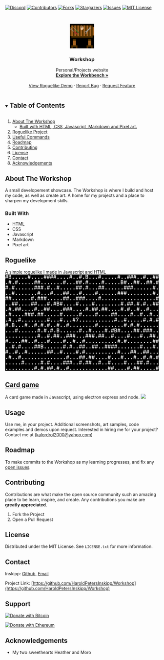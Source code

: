 [![Discord](https://img.shields.io/discord/755958523799535637?color=%234518f5&label=Discord&logo=discord&logoColor=%23403d3d&style=for-the-badge)](https://discord.gg/mPgwGwgUYF)
[![Contributors][contributors-shield]](https://github.com/HaroldPetersInskipp)
[![Forks][forks-shield]](https://github.com/HaroldPetersInskipp/Workshop/network/members)
[![Stargazers][stars-shield]](https://github.com/HaroldPetersInskipp/Workshop/stargazers)
[![Issues][issues-shield]](https://github.com/HaroldPetersInskipp/Workshop/issues)
[![MIT License][license-shield]][license-url]

<!-- PROJECT LOGO -->
<br />
<p align="center">
  <a href="https://github.com/HaroldPetersInskipp/Workshop">
    <img src="Images/favicon.png" alt="Logo" width="80" height="80">
  </a>

  <h3 align="center">Workshop</h3>

  <p align="center">
    Personal/Projects website
    <br />
    <a href="https://haroldpetersinskipp.github.io/Workbench.html"><strong>Explore the Workbench »</strong></a>
    <br />
    <br />
    <a href="https://github.com/HaroldPetersInskipp/Workshop/tree/main/Javascript/Roguelike">View Roguelike Demo</a>
    ·
    <a href="https://github.com/HaroldPetersInskipp/Workshop/issues">Report Bug</a>
    ·
    <a href="https://github.com/HaroldPetersInskipp/Workshop/issues">Request Feature</a>
  </p>
</p>

<!-- TABLE OF CONTENTS -->
<details open="open">
  <summary><h2 style="display: inline-block">Table of Contents</h2></summary>
  <ol>
    <li>
      <a href="#about-the-workshop">About The Workshop</a>
      <ul>
        <li><a href="#built-with">Built with HTML, CSS, Javascript, Markdown and Pixel art.</a></li>
      </ul>
    </li>
    <li><a href="#Roguelike">Roguelike Project</a>
    <li><a href="#Commands">Useful Commands</a></li>
    <li><a href="#roadmap">Roadmap</a></li>
    <li><a href="#contributing">Contributing</a></li>
    <li><a href="#license">License</a></li>
    <li><a href="#contact">Contact</a></li>
    <li><a href="#acknowledgements">Acknowledgements</a></li>
  </ol>
</details>

<!-- ABOUT THE PROJECT -->
## About The Workshop

A small developement showcase.
The Workshop is where I build and host my code, as well as create art.
A home for my projects and a place to sharpen my development skills.

### Built With

* HTML
* CSS
* Javascript
* Markdown
* Pixel art

## Roguelike

A simple roguelike I made in Javascript and HTML
<a href="https://haroldpetersinskipp.github.io/Javascript/Roguelike/index.html"><img src="Images/Roguelike.png" alt="Roguelike"></a>

## [Card game](https://github.com/HaroldPetersInskipp/GameDemo)

A card game made in Javascript, using electron express and node.
<img src="Images/Screenshot.png">

<!-- USAGE EXAMPLES -->
## Usage

Use me, in your project. Additional screenshots, art samples, code examples and demos upon request.
Interested in hiring me <!--Highly skilled--> for your project? Contact me at (kalordrol2000@yahoo.com)

<!-- ROADMAP -->
## Roadmap

To make commits to the Workshop as my learning progresses, and fix any [open issues](https://github.com/HaroldPetersInskipp/Workshop/issues).

<!-- CONTRIBUTING -->
## Contributing

Contributions are what make the open source community such an amazing place to be learn, inspire, and create. Any contributions you make are **greatly appreciated**.

1. Fork the Project
2. Open a Pull Request

<!-- LICENSE -->
## License

Distributed under the MIT License. See `LICENSE.txt` for more information.

<!-- CONTACT -->
## Contact

Inskipp: [Github](https://github.com/HaroldPetersInskipp), [Email](mailto:kalordrol2000@yahoo.com)

Project Link: [https://github.com/HaroldPetersInskipp/Workshop](https://github.com/HaroldPetersInskipp/Workshop)

<!--Support-->
## Support

[![Donate with Bitcoin](https://en.cryptobadges.io/badge/big/3Qic3KPrFyWok97GGDkkG8pAcL1H5dGHza)](https://en.cryptobadges.io/donate/3Qic3KPrFyWok97GGDkkG8pAcL1H5dGHza)

[![Donate with Ethereum](https://en.cryptobadges.io/badge/big/0xe25c035144DaBD429b4323b8741a57BD27940A2B)](https://en.cryptobadges.io/donate/0xe25c035144DaBD429b4323b8741a57BD27940A2B)

<!-- ACKNOWLEDGEMENTS -->
## Acknowledgements

* My two sweethearts Heather and Moro

<!-- MARKDOWN LINKS & IMAGES -->
<!-- https://www.markdownguide.org/basic-syntax/#reference-style-links -->
[contributors-shield]: https://img.shields.io/github/contributors/HaroldPetersInskipp/Workshop.svg?style=for-the-badge
[contributors-url]: https://github.com/HaroldPetersInskipp/Workshop/graphs/contributors
[forks-shield]: https://img.shields.io/github/forks/HaroldPetersInskipp/Workshop.svg?style=for-the-badge
[forks-url]: https://github.com/HaroldPetersInskipp/Workshop/network/members
[stars-shield]: https://img.shields.io/github/stars/HaroldPetersInskipp/Workshop.svg?style=for-the-badge
[stars-url]: https://github.com/HaroldPetersInskipp/Workshop/stargazers
[issues-shield]: https://img.shields.io/github/issues/HaroldPetersInskipp/Workshop.svg?style=for-the-badge
[issues-url]: https://github.com/HaroldPetersInskipp/Workshop/issues
[license-shield]: https://img.shields.io/github/license/HaroldPetersInskipp/Workshop.svg?style=for-the-badge
[license-url]: https://github.com/HaroldPetersInskipp/Workshop/blob/master/LICENSE.txt
